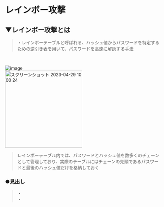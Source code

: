 # レインボー攻撃

## ▼レインボー攻撃とは
>・レインボーテーブルと呼ばれる、ハッシュ値からパスワードを特定するための逆引き表を用いて、パスワードを高速に解読する手法<br>
<br>

![image](https://user-images.githubusercontent.com/81621944/235274161-a9e9e96d-309c-421b-8ebb-ae5f5e470eda.png)<br>
<img width="250" alt="スクリーンショット 2023-04-29 10 00 24" src="https://user-images.githubusercontent.com/81621944/235274295-809d596c-3b17-4f61-8ce9-c8be5cf3f907.png"><br>

>レインボーテーブル内では、パスワードとハッシュ値を数多くのチェーンとして管理しており、実際のテーブルにはチェーンの先頭であるパスワードと最後のハッシュ値だけを格納しておく<br>


### ●見出し
>・<br>
>・<br>
<br>
